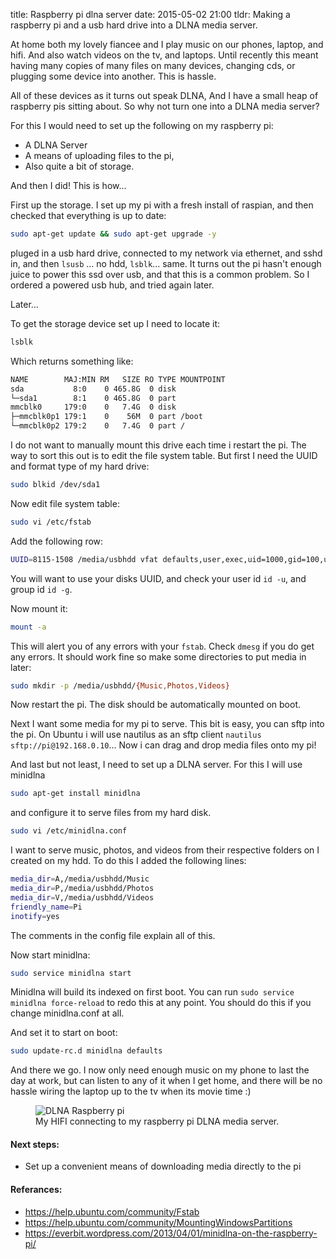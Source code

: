 title: Raspberry pi dlna server
date: 2015-05-02 21:00
tldr: Making a raspberry pi and a usb hard drive into a DLNA media server.

At home both my lovely fiancee and I play music on our phones, laptop, and hifi.
And also watch videos on the tv, and laptops. Until recently this meant having
many copies of many files on many devices, changing cds, or plugging some device
into another. This is hassle.

All of these devices as it turns out speak DLNA, And I have a small heap of
raspberry pis sitting about. So why not turn one into a DLNA media server?

For this I would need to set up the following on my raspberry pi:

* A DLNA Server
* A means of uploading files to the pi,
* Also quite a bit of storage.

And then I did! This is how...

First up the storage. I set up my pi with a fresh install of raspian, and then
checked that everything is up to date:

```bash
sudo apt-get update && sudo apt-get upgrade -y
```

pluged in a usb hard drive, connected to my network via ethernet, and sshd in,
and then `lsusb` ... no hdd, `lsblk`... same. It turns out the pi hasn't enough
juice to power this ssd over usb, and that this is a common problem. So I ordered
a powered usb hub, and tried again later.

Later...

To get the storage device set up I need to locate it:

```bash
lsblk
```

Which returns something like:

```bash
NAME        MAJ:MIN RM   SIZE RO TYPE MOUNTPOINT
sda           8:0    0 465.8G  0 disk
└─sda1        8:1    0 465.8G  0 part
mmcblk0     179:0    0   7.4G  0 disk
├─mmcblk0p1 179:1    0    56M  0 part /boot
└─mmcblk0p2 179:2    0   7.4G  0 part /
```

I do not want to manually mount this drive each time i restart the pi.
The way to sort this out is to edit the file system table. But first I need the
UUID and format type of my hard drive:

```bash
sudo blkid /dev/sda1
```

Now edit file system table:

```bash
sudo vi /etc/fstab
```

Add the following row:

```bash
UUID=8115-1508 /media/usbhdd vfat defaults,user,exec,uid=1000,gid=100,umask=000 0 0
```

You will want to use your disks UUID, and check your user id `id -u`, and group id `id -g`.

Now mount it:

```bash
mount -a
```

This will alert you of any errors with your `fstab`. Check `dmesg` if you do get
any errors. It should work fine so make some directories to put media in later:

```bash
sudo mkdir -p /media/usbhdd/{Music,Photos,Videos}
```

Now restart the pi. The disk should be automatically mounted on boot.

Next I want some media for my pi to serve. This bit is easy, you can sftp into
the pi. On Ubuntu i will use nautilus as an sftp client
`nautilus sftp://pi@192.168.0.10`... Now i can drag and drop media files onto
my pi!

And last but not least, I need to set up a DLNA server. For this I will use
minidlna

```bash
sudo apt-get install minidlna
```

and configure it to serve files from my hard disk.

```bash
sudo vi /etc/minidlna.conf
```

I want to serve music, photos, and videos from their respective folders on I
created on my hdd. To do this I added the following lines:

```bash
media_dir=A,/media/usbhdd/Music
media_dir=P,/media/usbhdd/Photos
media_dir=V,/media/usbhdd/Videos
friendly_name=Pi
inotify=yes
```

The comments in the config file explain all of this.

Now start minidlna:

```bash
sudo service minidlna start
```

Minidlna will build its indexed on first boot. You can run `sudo service
minidlna force-reload` to redo this at any point. You should do this if you
change minidlna.conf at all.

And set it to start on boot:

```bash
sudo update-rc.d minidlna defaults
```

And there we go. I now only need enough music on my phone to last the day at
work, but can listen to any of it when I get home, and there will be no hassle wiring the
laptop up to the tv when its movie time :)

<figure>
  <img src="/assets/pi-dlna.jpg" alt="DLNA Raspberry pi">
  <figcaption>
    My HIFI connecting to my raspberry pi DLNA media server.
  </figcaption>
</figure>

#### Next steps:

* Set up a convenient means of downloading media directly to the pi

#### Referances:

* https://help.ubuntu.com/community/Fstab
* https://help.ubuntu.com/community/MountingWindowsPartitions
* https://everbit.wordpress.com/2013/04/01/minidlna-on-the-raspberry-pi/

